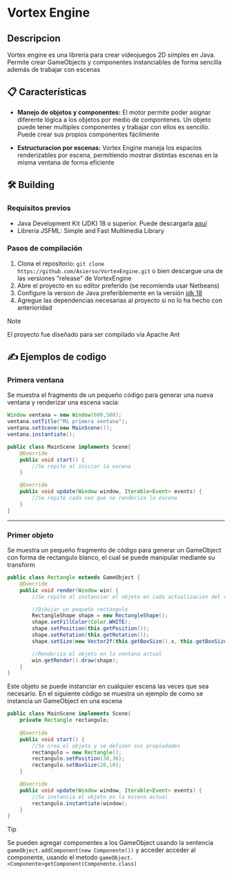 # Vortex Engine
## Descripcion
Vortex engine es una librería para crear videojuegos 2D simples en Java. Permite crear GameObjects y componentes instanciables de forma sencilla además de trabajar con escenas


## 📋 Características
- **Manejo de objetos y componentes:** El motor permite poder asignar diferente lógica a los objetos por medio de compontenes. Un objeto puede tener multiples componentes y trabajar con ellos es sencillo. Puede crear sus propios componentes fácilmente

- **Estructuracion por escenas:** Vortex Engine maneja los espacios renderizables por escena, permitiendo mostrar distintas escenas en la misma ventana de forma eficiente

## 🛠️ Building 

### Requisitos previos
- Java Development Kit (JDK) 18 o superior. Puede descargarla [aquí](https://www.oracle.com/java/technologies/javase/jdk18-archive-downloads.html)
- Libreria JSFML: Simple and Fast Multimedia Library

### Pasos de compilación
1. Clona el repositorio: `git clone https://github.com/Asierso/VortexEngine.git` o bien descargue una de las versiones "release" de VortexEngine
2. Abre el proyecto en su editor preferido (se recomienda usar Netbeans)
3. Configure la version de Java preferiblemente en la versión [jdk 18](https://www.oracle.com/java/technologies/javase/jdk18-archive-downloads.html)
4. Agregue las dependencias necesarias al proyecto si no lo ha hecho con anterioridad

> [!NOTE]
> El proyecto fue diseñado para ser compilado vía Apache Ant

## ✍️ Ejemplos de codigo

### Primera ventana
Se muestra el fragmento de un pequeño código para generar una nueva ventana y renderizar una escena vacía:
```java
Window ventana = new Window(600,500);
ventana.setTitle("Mi primera ventana");
ventana.setScene(new MainScene());
ventana.instantiate();
```

```java
public class MainScene implements Scene{
    @Override
    public void start() {
        //Se repite al iniciar la escena
    }

    @Override
    public void update(Window window, Iterable<Event> events) {
        //Se repite cada vez que se renderiza la escena
    }
}
```
---
### Primer objeto
Se muestra un pequeño fragmento de código para generar un GameObject con forma de rectangulo blanco, el cual se puede manipular mediante su transform

```java
public class Rectangle extends GameObject {
    @Override
    public void render(Window win) { 
        //Se repite al instanciar el objeto en cada actualizacion del render

        //Dibujar un pequeño rectangulo
        RectangleShape shape = new RectangleShape();
        shape.setFillColor(Color.WHITE);
        shape.setPosition(this.getPosition());
        shape.setRotation(this.getRotation());
        shape.setSize(new Vector2f(this.getBoxSize().x, this.getBoxSize().y));

        //Renderiza el objeto en la ventana actual
        win.getRender().draw(shape);
    }
}
```

Este objeto se puede instanciar en cualquier escena las veces que sea necesario. En el siguiente código se muestra un ejemplo de como se instancia un GameObject en una escena

```java
public class MainScene implements Scene{
    private Rectangle rectangulo;
    
    @Override
    public void start() {
        //Se crea el objeto y se definen sus propiedades
        rectangulo = new Rectangle();
        rectangulo.setPosition(30,30);
        rectangulo.setBoxSize(20,10);
    }

    @Override
    public void update(Window window, Iterable<Event> events) {
        //Se instancia el objeto en la escena actual
        rectangulo.instantiate(window);
    }
}
```

> [!TIP]
> Se pueden agregar componentes a los GameObject usando la sentencia ```gameObject.addComponent(new Componente())``` y acceder acceder al componente, usando el metodo ```gameObject.<Componente>getComponent(Componente.class)```
